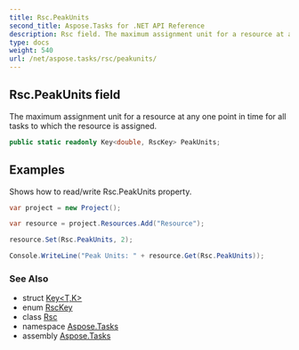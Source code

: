 ```yaml
---
title: Rsc.PeakUnits
second_title: Aspose.Tasks for .NET API Reference
description: Rsc field. The maximum assignment unit for a resource at any one point in time for all tasks to which the resource is assigned
type: docs
weight: 540
url: /net/aspose.tasks/rsc/peakunits/
---
```

## Rsc.PeakUnits field

The maximum assignment unit for a resource at any one point in time for all tasks to which the resource is assigned.

```csharp
public static readonly Key<double, RscKey> PeakUnits;
```

## Examples

Shows how to read/write Rsc.PeakUnits property.

```csharp
var project = new Project();

var resource = project.Resources.Add("Resource");

resource.Set(Rsc.PeakUnits, 2);

Console.WriteLine("Peak Units: " + resource.Get(Rsc.PeakUnits));
```

### See Also

* struct [Key&lt;T,K&gt;](../../key-2/)
* enum [RscKey](../../rsckey/)
* class [Rsc](../)
* namespace [Aspose.Tasks](../../rsc/)
* assembly [Aspose.Tasks](../../../)


